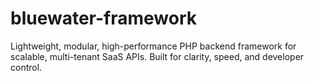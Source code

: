 # bluewater-framework
Lightweight, modular, high-performance PHP backend framework for scalable, multi-tenant SaaS APIs. Built for clarity, speed, and developer control.
